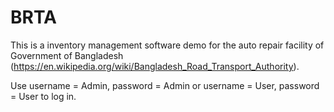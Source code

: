 # BRTA 
This is a inventory management software demo for the auto repair facility of Government of Bangladesh (https://en.wikipedia.org/wiki/Bangladesh_Road_Transport_Authority). 

Use username = Admin, password = Admin or username = User, password = User to log in.